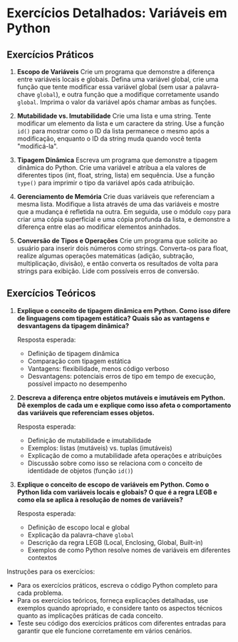 # Exercícios Detalhados: Variáveis em Python

## Exercícios Práticos

1. **Escopo de Variáveis**
   Crie um programa que demonstre a diferença entre variáveis locais e globais. Defina uma variável global, crie uma função que tente modificar essa variável global (sem usar a palavra-chave `global`), e outra função que a modifique corretamente usando `global`. Imprima o valor da variável após chamar ambas as funções.

2. **Mutabilidade vs. Imutabilidade**
   Crie uma lista e uma string. Tente modificar um elemento da lista e um caractere da string. Use a função `id()` para mostrar como o ID da lista permanece o mesmo após a modificação, enquanto o ID da string muda quando você tenta "modificá-la".

3. **Tipagem Dinâmica**
   Escreva um programa que demonstre a tipagem dinâmica do Python. Crie uma variável e atribua a ela valores de diferentes tipos (int, float, string, lista) em sequência. Use a função `type()` para imprimir o tipo da variável após cada atribuição.

4. **Gerenciamento de Memória**
   Crie duas variáveis que referenciam a mesma lista. Modifique a lista através de uma das variáveis e mostre que a mudança é refletida na outra. Em seguida, use o módulo `copy` para criar uma cópia superficial e uma cópia profunda da lista, e demonstre a diferença entre elas ao modificar elementos aninhados.

5. **Conversão de Tipos e Operações**
   Crie um programa que solicite ao usuário para inserir dois números como strings. Converta-os para float, realize algumas operações matemáticas (adição, subtração, multiplicação, divisão), e então converta os resultados de volta para strings para exibição. Lide com possíveis erros de conversão.

## Exercícios Teóricos

1. **Explique o conceito de tipagem dinâmica em Python. Como isso difere de linguagens com tipagem estática? Quais são as vantagens e desvantagens da tipagem dinâmica?**

   Resposta esperada:
   - Definição de tipagem dinâmica
   - Comparação com tipagem estática
   - Vantagens: flexibilidade, menos código verboso
   - Desvantagens: potenciais erros de tipo em tempo de execução, possível impacto no desempenho

2. **Descreva a diferença entre objetos mutáveis e imutáveis em Python. Dê exemplos de cada um e explique como isso afeta o comportamento das variáveis que referenciam esses objetos.**

   Resposta esperada:
   - Definição de mutabilidade e imutabilidade
   - Exemplos: listas (mutáveis) vs. tuplas (imutáveis)
   - Explicação de como a mutabilidade afeta operações e atribuições
   - Discussão sobre como isso se relaciona com o conceito de identidade de objetos (função `id()`)

3. **Explique o conceito de escopo de variáveis em Python. Como o Python lida com variáveis locais e globais? O que é a regra LEGB e como ela se aplica à resolução de nomes de variáveis?**

   Resposta esperada:
   - Definição de escopo local e global
   - Explicação da palavra-chave `global`
   - Descrição da regra LEGB (Local, Enclosing, Global, Built-in)
   - Exemplos de como Python resolve nomes de variáveis em diferentes contextos

Instruções para os exercícios:

- Para os exercícios práticos, escreva o código Python completo para cada problema.
- Para os exercícios teóricos, forneça explicações detalhadas, use exemplos quando apropriado, e considere tanto os aspectos técnicos quanto as implicações práticas de cada conceito.
- Teste seu código dos exercícios práticos com diferentes entradas para garantir que ele funcione corretamente em vários cenários.
